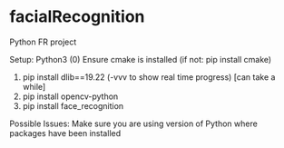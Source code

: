 # facialRecognition

Python FR project

Setup:
Python3
(0) Ensure cmake is installed (if not: pip install cmake)

1. pip install dlib==19.22 (-vvv to show real time progress) [can take a while]
2. pip install opencv-python
3. pip install face_recognition

Possible Issues:
Make sure you are using version of Python where packages have been installed
